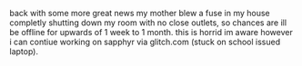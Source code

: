 back with some more great news my mother blew a fuse in my house completly shutting down my room with no close outlets, so chances are ill be offline for upwards of 1 week to 1 month. this is horrid im aware
however i can contiue working on sapphyr via glitch.com (stuck on school issued laptop).
